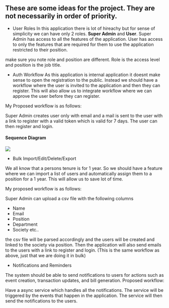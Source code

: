 ## These are some ideas for the project. They are not necessarily in order of priority.

- User Roles
  In this application there is lot of hireachy but for sense of simplicity we can have only 2 roles. **Super Admin** and **User**. Super Admin has access to all the features of the application. User has access to only the features that are required for them to use the application restricted to their position.

make sure you note role and position are different. Role is the access level and position is the job title.

- Auth Workflow
  As this application is internal application it doesnt make sense to open the registration to the public. Instead we should have a workflow where the user is invited to the application and then they can register. This will also allow us to integrate workflow where we can approve the user before they can register.

My Proposed workflow is as follows:

Super Admin creates user only with email and a mail is sent to the user with a link to register with a valid token which is valid for 7 days. The user can then
register and login.

#### Sequence Diagram

[![](https://mermaid.ink/img/pako:eNqFk01ugzAQha8y8rbpBVhUitJWilRlEdQuKjYuDDACj-nYEEVR7l4TSAv5UVkZxt97b8bmoFKboYqUw-8WOcVn0oVokzCEp9HiKaVGs4e4bVCWmSG-rm1w9-5QrgvLpqkp1Z7sDerFaKpjlI5STMb6n8vj09PDqBvBmjvy6MBb2GJBzp_NJgY9MJWMIEbO3AjIaQ-8EVewI18GqQpH0yk1sx0ETuUBuqPV6Zqyk-I4uI31CEJF6cHmME81yDkME9Buz2kplm3r6v2IDuZ9jklzEazCsnIg0wR1n4AYsJe8OZDfVrahFZQLvtEFXk3jXoC4_TLkL-b5asXcOrkZ-YFCOeEc_S9uitQFZGU5JzET5O6AdDgSW6wZ2O4SVgtlMICUhdt96NFE-RINJioKy0xLlaiEj2Gfbr2Nw0moyEuLC9U2mfbnP0FFua5d-Bru7Ke15_fjD9pQItU?type=png)](https://mermaid.live/edit#pako:eNqFk01ugzAQha8y8rbpBVhUitJWilRlEdQuKjYuDDACj-nYEEVR7l4TSAv5UVkZxt97b8bmoFKboYqUw-8WOcVn0oVokzCEp9HiKaVGs4e4bVCWmSG-rm1w9-5QrgvLpqkp1Z7sDerFaKpjlI5STMb6n8vj09PDqBvBmjvy6MBb2GJBzp_NJgY9MJWMIEbO3AjIaQ-8EVewI18GqQpH0yk1sx0ETuUBuqPV6Zqyk-I4uI31CEJF6cHmME81yDkME9Buz2kplm3r6v2IDuZ9jklzEazCsnIg0wR1n4AYsJe8OZDfVrahFZQLvtEFXk3jXoC4_TLkL-b5asXcOrkZ-YFCOeEc_S9uitQFZGU5JzET5O6AdDgSW6wZ2O4SVgtlMICUhdt96NFE-RINJioKy0xLlaiEj2Gfbr2Nw0moyEuLC9U2mfbnP0FFua5d-Bru7Ke15_fjD9pQItU)

- Bulk Import/Edit/Delete/Export

We all know that a persons tenure is for 1 year. So we should have a feature where we can import a list of users and automatically assign them to a position for a 1 year. This will allow us to save lot of time.

My proposed workflow is as follows:

Super Admin can upload a csv file with the following columns

- Name
- Email
- Position
- Department
- Society
  etc..

the csv file will be parsed accordingly and the users will be created and linked to the society via position. Then the application will also send emails to the users with a link to register and login. (This is the same workflow as above, just that we are doing it in bulk)

- Notifications and Reminders

The system should be able to send notifications to users for actions such as event creation, transaction updates, and bill generation.
Proposed workflow:

Have a async service which handles all the notifications. The service will be triggered by the events that happen in the application. The service will then send the notifications to the users.
